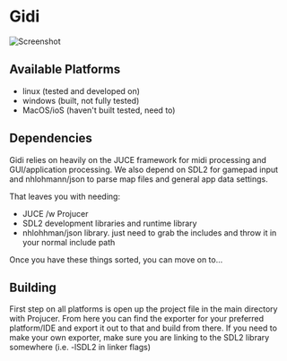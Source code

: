 # Gidi
![Screenshot](https://i.ibb.co/0BfvW3x/screnshot.png)

## Available Platforms

- linux (tested and developed on)
- windows (built, not fully tested)
- MacOS/ioS (haven't built tested, need to)

## Dependencies

Gidi relies on heavily on the JUCE framework for midi processing and GUI/application processing.  We also depend on SDL2 for gamepad input and nhlohmann/json to parse map files and general app data settings.

That leaves you with needing:

- JUCE /w Projucer
- SDL2 development libraries and runtime library
- nhlohhman/json library. just need to grab the includes and throw it in your normal include path

Once you have these things sorted, you can move on to...

## Building

First step on all platforms is open up the project file in the main directory with Projucer. From here you can find the exporter for your preferred platform/IDE and export
it out to that and build from there.  If you need to make your own exporter, make sure you are linking to the SDL2 library somewhere (i.e. -lSDL2 in linker flags)